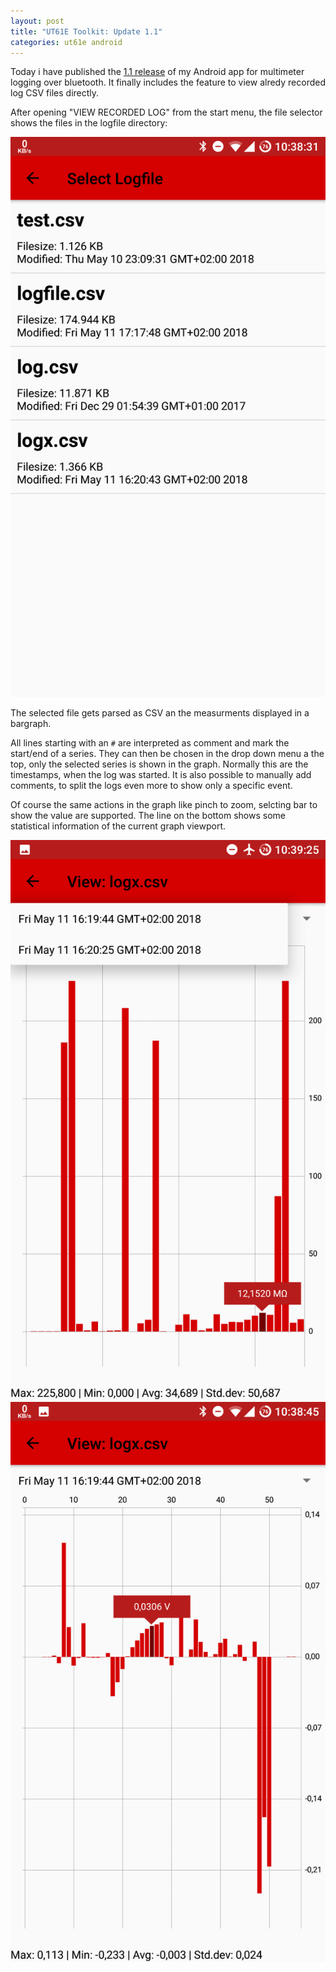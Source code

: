 ```yaml
---
layout: post
title: "UT61E Toolkit: Update 1.1"
categories: ut61e android
--- 
```

Today i have published the [1.1 release](https://github.com/Jakeler/UT61E-Toolkit/releases/tag/v1.1) of my Android app for multimeter logging over bluetooth. It finally includes the feature to view alredy recorded log CSV files directly.

After opening "VIEW RECORDED LOG" from the start menu, the file selector shows the files in the logfile directory:

![App start menu screenshot](/assets/ut61e-android/select-logfile.png)

The selected file gets parsed as CSV an the measurments displayed in a bargraph.

All lines starting with an `#` are interpreted as comment and mark the start/end of a series. They can then be chosen in the drop down menu a the top, only the selected series is shown in the graph. Normally this are the timestamps, when the log was started. It is also possible to manually add comments, to split the logs even more to show only a specific event.

Of course the same actions in the graph like pinch to zoom, selcting bar to show the value are supported. The line on the bottom shows some statistical information of the current graph viewport.

![App start menu screenshot](/assets/ut61e-android/view-time-select.png)
![App start menu screenshot](/assets/ut61e-android/view-log.png)
